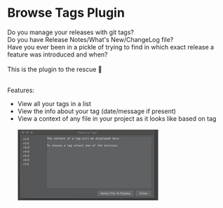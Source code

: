 # Browse Tags Plugin
Do you manage your releases with git tags?<br>
Do you have Release Notes/What's New/ChangeLog file?<br>
Have you ever been in a pickle of trying to find in which exact release a feature was introduced and when?<br><br>
This is the plugin to the rescue  :tada:
<br><br>

Features:
- View all your tags in a list
- View the info about your tag (date/message if present)
- View a context of any file in your project as it looks like based on tag
<br><br><img src="browse_tags_history_plugin.gif">

